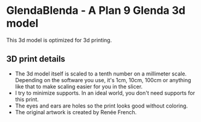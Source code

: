 # GlendaBlenda - A Plan 9 Glenda 3d model

This 3d model is optimized for 3d printing.

## 3D print details

- The 3d model itself is scaled to a tenth number on a millimeter scale. Depending on the software you use, it's 1cm, 10cm, 100cm or anything like that to make scaling easier for you in the slicer.
- I try to minimize supports. In an ideal world, you don't need supports for this print.
- The eyes and ears are holes so the print looks good without coloring.
- The original artwork is created by Renée French.
